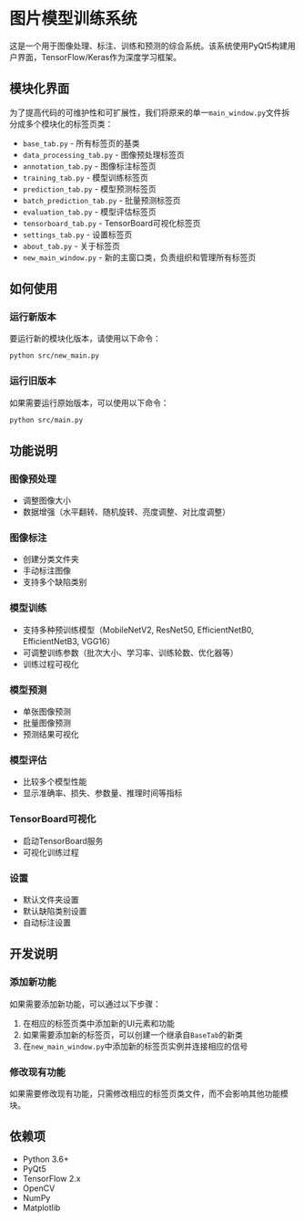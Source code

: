 # 图片模型训练系统

这是一个用于图像处理、标注、训练和预测的综合系统。该系统使用PyQt5构建用户界面，TensorFlow/Keras作为深度学习框架。

## 模块化界面

为了提高代码的可维护性和可扩展性，我们将原来的单一`main_window.py`文件拆分成多个模块化的标签页类：

- `base_tab.py` - 所有标签页的基类
- `data_processing_tab.py` - 图像预处理标签页
- `annotation_tab.py` - 图像标注标签页
- `training_tab.py` - 模型训练标签页
- `prediction_tab.py` - 模型预测标签页
- `batch_prediction_tab.py` - 批量预测标签页
- `evaluation_tab.py` - 模型评估标签页
- `tensorboard_tab.py` - TensorBoard可视化标签页
- `settings_tab.py` - 设置标签页
- `about_tab.py` - 关于标签页
- `new_main_window.py` - 新的主窗口类，负责组织和管理所有标签页

## 如何使用

### 运行新版本

要运行新的模块化版本，请使用以下命令：

```bash
python src/new_main.py
```

### 运行旧版本

如果需要运行原始版本，可以使用以下命令：

```bash
python src/main.py
```

## 功能说明

### 图像预处理

- 调整图像大小
- 数据增强（水平翻转、随机旋转、亮度调整、对比度调整）

### 图像标注

- 创建分类文件夹
- 手动标注图像
- 支持多个缺陷类别

### 模型训练

- 支持多种预训练模型（MobileNetV2, ResNet50, EfficientNetB0, EfficientNetB3, VGG16）
- 可调整训练参数（批次大小、学习率、训练轮数、优化器等）
- 训练过程可视化

### 模型预测

- 单张图像预测
- 批量图像预测
- 预测结果可视化

### 模型评估

- 比较多个模型性能
- 显示准确率、损失、参数量、推理时间等指标

### TensorBoard可视化

- 启动TensorBoard服务
- 可视化训练过程

### 设置

- 默认文件夹设置
- 默认缺陷类别设置
- 自动标注设置

## 开发说明

### 添加新功能

如果需要添加新功能，可以通过以下步骤：

1. 在相应的标签页类中添加新的UI元素和功能
2. 如果需要添加新的标签页，可以创建一个继承自`BaseTab`的新类
3. 在`new_main_window.py`中添加新的标签页实例并连接相应的信号

### 修改现有功能

如果需要修改现有功能，只需修改相应的标签页类文件，而不会影响其他功能模块。

## 依赖项

- Python 3.6+
- PyQt5
- TensorFlow 2.x
- OpenCV
- NumPy
- Matplotlib 